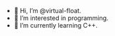 - 👋 Hi, I’m @virtual-float.
- 👀 I’m interested in programming.
- 🌱 I’m currently learning C++.
<!---
Dave-tf2/Dave-tf2 is a ✨ special ✨ repository because its `README.md` (this file) appears on your GitHub profile.
You can click the Preview link to take a look at your changes.
--->

